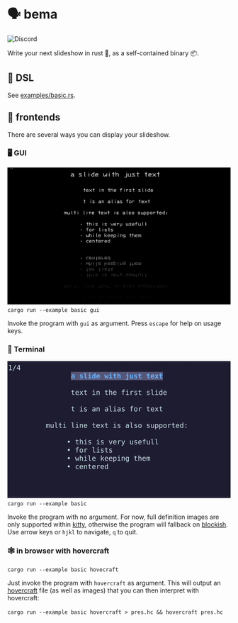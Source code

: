 # 🗣  bema 

![Discord](https://discordapp.com/api/guilds/828866861151289354/widget.png?style=shield)

Write your next slideshow in rust 🦀, as a self-contained binary 📦.

## 🦀 DSL

See [examples/basic.rs](examples/basic.rs).

## 👀 frontends

There are several ways you can display your slideshow.

### 🖥  GUI

![demo](https://raw.githubusercontent.com/yazgoo/bema/gh-pages/screenshot_gui.gif)
`cargo run --example basic gui`

Invoke the program with `gui` as argument.
Press `escape` for help on usage keys.

### 💾 Terminal

![demo](https://raw.githubusercontent.com/yazgoo/bema/gh-pages/screenshot.gif)
`cargo run --example basic`

Invoke the program with no argument.
For now, full definition images are only supported within [kitty](https://sw.kovidgoyal.net/kitty/),
otherwise the program will fallback on [blockish](https://github.com/yazgoo/blockish/).
Use arrow keys or `hjkl` to navigate, `q` to quit.

### 🕸  in browser with hovercraft

`cargo run --example basic hovecraft`

Just invoke the program with `hovercraft` as argument.
This will output an [hovercraft](https://hovercraft.readthedocs.io) file (as well as images) that you
can then interpret with hovercraft:

`cargo run --example basic hovercraft > pres.hc && hovercraft pres.hc`
